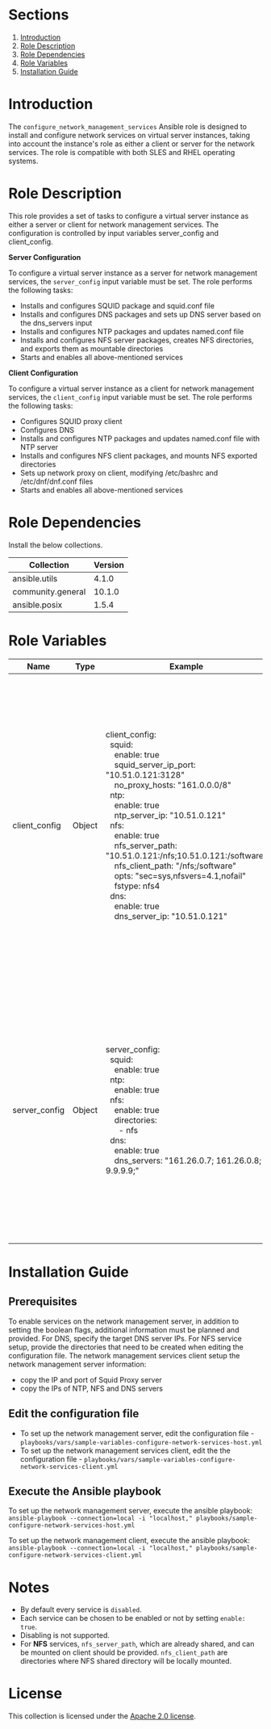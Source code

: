 # Sections

1. [Introduction](#introduction)
1. [Role Description](#role-description)
1. [Role Dependencies](#role-dependencies)
1. [Role Variables](#role-variables)
1. [Installation Guide](#installation-guide)

# Introduction

The `configure_network_management_services` Ansible role is designed to install and configure network services on virtual server instances, taking into account the instance's role as either a client or server for the network services.  The role is compatible with both SLES and RHEL operating systems.

# Role Description

This role provides a set of tasks to configure a virtual server instance as either a server or client for network management services. The configuration is controlled by input variables server_config and client_config.

**Server Configuration**

To configure a virtual server instance as a server for network management services, the `server_config` input variable must be set. The role performs the following tasks:

- Installs and configures SQUID package and squid.conf file
- Installs and configures DNS packages and sets up DNS server based on the dns_servers input
- Installs and configures NTP packages and updates named.conf file
- Installs and configures NFS server packages, creates NFS directories, and exports them as mountable directories
- Starts and enables all above-mentioned services

**Client Configuration**

To configure a virtual server instance as a client for network management services, the `client_config` input variable must be set. The role performs the following tasks:

- Configures SQUID proxy client
- Configures DNS
- Installs and configures NTP packages and updates named.conf file with NTP server
- Installs and configures NFS client packages, and mounts NFS exported directories
- Sets up network proxy on client, modifying /etc/bashrc and /etc/dnf/dnf.conf files
- Starts and enables all above-mentioned services

# Role Dependencies

Install the below collections.

|Collection|Version|
|----------|-------|
|ansible.utils| 4.1.0|
|community.general| 10.1.0|
|ansible.posix| 1.5.4|

# Role Variables

| Name  | Type  |Example  | Description |
|-------|-------|---------|-------------|
| client_config  | Object  |client_config: <br>&nbsp;&nbsp;squid: <br>&nbsp;&nbsp;&nbsp;&nbsp;enable: true <br> &nbsp;&nbsp;&nbsp;&nbsp;squid_server_ip_port: "10.51.0.121:3128" <br> &nbsp;&nbsp;&nbsp;&nbsp;no_proxy_hosts: "161.0.0.0/8" <br> &nbsp;&nbsp;ntp: <br> &nbsp;&nbsp;&nbsp;&nbsp;enable: true <br> &nbsp;&nbsp;&nbsp;&nbsp;ntp_server_ip: "10.51.0.121" <br> &nbsp;&nbsp;nfs: <br> &nbsp;&nbsp;&nbsp;&nbsp;enable: true <br> &nbsp;&nbsp;&nbsp;&nbsp;nfs_server_path: "10.51.0.121:/nfs;10.51.0.121:/software" <br> &nbsp;&nbsp;&nbsp;&nbsp;nfs_client_path: "/nfs;/software" <br> &nbsp;&nbsp;&nbsp;&nbsp;opts: "sec=sys,nfsvers=4.1,nofail" <br> &nbsp;&nbsp;&nbsp;&nbsp;fstype: nfs4 <br> &nbsp;&nbsp;dns: <br> &nbsp;&nbsp;&nbsp;&nbsp;enable: true <br> &nbsp;&nbsp;&nbsp;&nbsp;dns_server_ip: "10.51.0.121" <br> | Configures the host to reach network management services <br> `squid.enable` (bool) - if true, performs the squid proxy client configuration <br> `squid.squid_server_ip_port` - the the IP and port for the Squid server <br> `squid.no_proxy_hosts` - comma-separated list of hosts that bypass the proxy <br> `ntp.enable` (bool) - if true, enables the NTP service <br> `ntp.ntp_server_ip` - the IP of the NTP server <br> `nfs.enable` (bool) - if true, enables the NFS service <br> `nfs.nfs_server_path` - the path to the NFS server <br> `nfs.nfs_client_path` - the path on the client for NFS <br> `nfs.opts` - options for NFS mount command <br> `nfs.fstype` - filesystem type for NFS <br> `dns.enable` (bool) - enables or disables the DNS service <br> `dns.dns_server_ip` - the IP of the DNS server|
| server_config  | Object  |server_config: <br>  &nbsp;&nbsp;squid: <br>    &nbsp;&nbsp;&nbsp;&nbsp;enable: true <br>  &nbsp;&nbsp;ntp: <br>    &nbsp;&nbsp;&nbsp;&nbsp;enable: true <br>  &nbsp;&nbsp;nfs: <br>    &nbsp;&nbsp;&nbsp;&nbsp;enable: true <br>    &nbsp;&nbsp;&nbsp;&nbsp;directories:  <br>&nbsp;&nbsp;&nbsp;&nbsp;&nbsp;&nbsp;- nfs <br> &nbsp;&nbsp;dns: <br>    &nbsp;&nbsp;&nbsp;&nbsp;enable: true <br>    &nbsp;&nbsp;&nbsp;&nbsp;dns_servers: "161.26.0.7; 161.26.0.8; 9.9.9.9;" <br> |Optionally install network services Squid Proxy, NTP, NFS and DNS.<br>`squid.enable` (bool) - if true, installs SQUID package, and configures squid.conf file <br>`ntp.enable` (bool) - if true, Installs and configures NTP packages and updates named.conf file<br>`nfs.enable` (bool) - if true, installs NFS packages, creates NFS directories <br>`nfs.directories` (bool) - list of NFS directories that must be created if they do not already exist. They will be made available as mountable directories. <br>`dns.enable` (bool)- if true, installs and configures DNS packages and sets up DNS server <br>`dns.dns_servers` - user-defined DNS server IPs|

# Installation Guide

## Prerequisites

To enable services on the network management server, in addition to setting the boolean flags, additional information must be planned and provided. For DNS, specify the target DNS server IPs. For NFS service setup, provide the directories that need to be created when editing the configuration file.
The network management services client setup the network management server information:
- copy the IP and port of Squid Proxy server
- copy the IPs of NTP, NFS and DNS servers


## Edit the configuration file
- To set up the network management server, edit the configuration file - `playbooks/vars/sample-variables-configure-network-services-host.yml`
- To set up the network management services client, edit the the configuration file - `playbooks/vars/sample-variables-configure-network-services-client.yml`

## Execute the Ansible playbook
To set up the network management server, execute the ansible playbook:
`ansible-playbook --connection=local -i "localhost," playbooks/sample-configure-network-services-host.yml`

To set up the network management client, execute the ansible playbook:
`ansible-playbook --connection=local -i "localhost," playbooks/sample-configure-network-services-client.yml`

# Notes
- By default every service is `disabled`.
- Each service can be chosen to be enabled or not by setting `enable: true`.
- Disabling is not supported.
- For **NFS** services, `nfs_server_path`, which are already shared, and can be mounted on client should be provided. `nfs_client_path` are directories where NFS shared directory will be locally mounted.

# License

This collection is licensed under the [Apache 2.0 license](http://www.apache.org/licenses/LICENSE-2.0).
